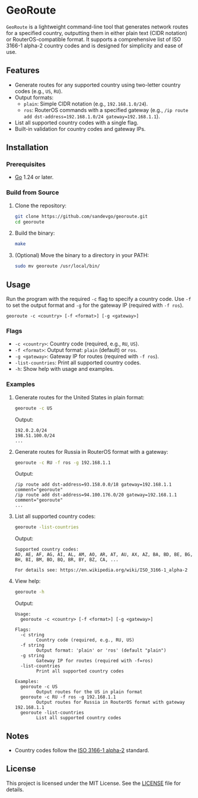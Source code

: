 # GeoRoute

`GeoRoute` is a lightweight command-line tool that generates network routes for a specified country, outputting them in either plain text (CIDR notation) or RouterOS-compatible format. It supports a comprehensive list of ISO 3166-1 alpha-2 country codes and is designed for simplicity and ease of use.

## Features
- Generate routes for any supported country using two-letter country codes (e.g., `US`, `RU`).
- Output formats:
    - `plain`: Simple CIDR notation (e.g., `192.168.1.0/24`).
    - `ros`: RouterOS commands with a specified gateway (e.g., `/ip route add dst-address=192.168.1.0/24 gateway=192.168.1.1`).
- List all supported country codes with a single flag.
- Built-in validation for country codes and gateway IPs.

## Installation

### Prerequisites
- [Go](https://golang.org/dl/) 1.24 or later.

### Build from Source
1. Clone the repository:
   ```bash
   git clone https://github.com/sandevgo/georoute.git
   cd georoute
   ```
2. Build the binary:
   ```bash
   make
   ```
3. (Optional) Move the binary to a directory in your PATH:
   ```bash
   sudo mv georoute /usr/local/bin/
   ```

## Usage
Run the program with the required `-c` flag to specify a country code. Use `-f` to set the output format and `-g` for the gateway IP (required with `-f ros`).

```
georoute -c <country> [-f <format>] [-g <gateway>]
```

### Flags
- `-c <country>`: Country code (required, e.g., `RU`, `US`).
- `-f <format>`: Output format: `plain` (default) or `ros`.
- `-g <gateway>`: Gateway IP for routes (required with `-f ros`).
- `-list-countries`: Print all supported country codes.
- `-h`: Show help with usage and examples.

### Examples
1. Generate routes for the United States in plain format:
   ```bash
   georoute -c US
   ```
   Output:
   ```
   192.0.2.0/24
   198.51.100.0/24
   ...
   ```

2. Generate routes for Russia in RouterOS format with a gateway:
   ```bash
   georoute -c RU -f ros -g 192.168.1.1
   ```
   Output:
   ```
   /ip route add dst-address=93.158.0.0/18 gateway=192.168.1.1 comment="georoute"
   /ip route add dst-address=94.100.176.0/20 gateway=192.168.1.1 comment="georoute"
   ...
   ```

3. List all supported country codes:
   ```bash
   georoute -list-countries
   ```
   Output:
   ```
   Supported country codes:
   AD, AE, AF, AG, AI, AL, AM, AO, AR, AT, AU, AX, AZ, BA, BD, BE, BG, BH, BI, BM, BO, BQ, BR, BY, BZ, CA, ...

   For details see: https://en.wikipedia.org/wiki/ISO_3166-1_alpha-2
   ```

4. View help:
   ```bash
   georoute -h
   ```
   Output:
   ```
   Usage:
     georoute -c <country> [-f <format>] [-g <gateway>]

   Flags:
     -c string
           Country code (required, e.g., RU, US)
     -f string
           Output format: 'plain' or 'ros' (default "plain")
     -g string
           Gateway IP for routes (required with -f=ros)
     -list-countries
           Print all supported country codes

   Examples:
     georoute -c US
           Output routes for the US in plain format
     georoute -c RU -f ros -g 192.168.1.1
           Output routes for Russia in RouterOS format with gateway 192.168.1.1
     georoute -list-countries
           List all supported country codes
   ```

## Notes
- Country codes follow the [ISO 3166-1 alpha-2](https://en.wikipedia.org/wiki/ISO_3166-1_alpha-2) standard.

## License
This project is licensed under the MIT License. See the [LICENSE](LICENSE) file for details.
